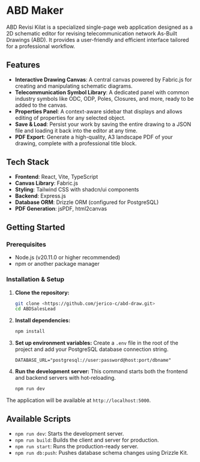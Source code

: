 # ABD Maker

ABD Revisi Kilat is a specialized single-page web application designed as a 2D schematic editor for revising telecommunication network As-Built Drawings (ABD). It provides a user-friendly and efficient interface tailored for a professional workflow.

## Features

  - **Interactive Drawing Canvas**: A central canvas powered by Fabric.js for creating and manipulating schematic diagrams.
  - **Telecommunication Symbol Library**: A dedicated panel with common industry symbols like ODC, ODP, Poles, Closures, and more, ready to be added to the canvas.
  - **Properties Panel**: A context-aware sidebar that displays and allows editing of properties for any selected object.
  - **Save & Load**: Persist your work by saving the entire drawing to a JSON file and loading it back into the editor at any time.
  - **PDF Export**: Generate a high-quality, A3 landscape PDF of your drawing, complete with a professional title block.

## Tech Stack

  - **Frontend**: React, Vite, TypeScript
  - **Canvas Library**: Fabric.js
  - **Styling**: Tailwind CSS with shadcn/ui components
  - **Backend**: Express.js
  - **Database ORM**: Drizzle ORM (configured for PostgreSQL)
  - **PDF Generation**: jsPDF, html2canvas

## Getting Started

### Prerequisites

  - Node.js (v20.11.0 or higher recommended)
  - npm or another package manager

### Installation & Setup

1.  **Clone the repository:**

    ```bash
    git clone <https://github.com/jerico-c/abd-draw.git>
    cd ABDSalesLead
    ```

2.  **Install dependencies:**

    ```bash
    npm install
    ```

3.  **Set up environment variables:**
    Create a `.env` file in the root of the project and add your PostgreSQL database connection string.

    ```env
    DATABASE_URL="postgresql://user:password@host:port/dbname"
    ```

4.  **Run the development server:**
    This command starts both the frontend and backend servers with hot-reloading.

    ```bash
    npm run dev
    ```

The application will be available at `http://localhost:5000`.

## Available Scripts

  - `npm run dev`: Starts the development server.
  - `npm run build`: Builds the client and server for production.
  - `npm run start`: Runs the production-ready server.
  - `npm run db:push`: Pushes database schema changes using Drizzle Kit.
